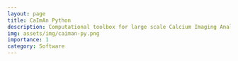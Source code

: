 ```yaml
---
layout: page
title: CaImAn Python
description: Computational toolbox for large scale Calcium Imaging Analysis.
img: assets/img/caiman-py.png
importance: 1
category: Software
---
```

